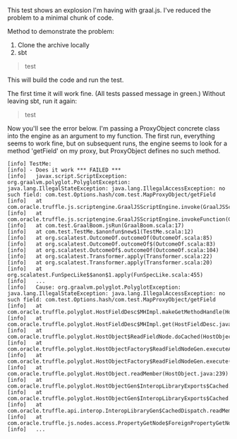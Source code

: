 This test shows an explosion I'm having with graal.js.  I've reduced the problem to a minimal chunk of code.

Method to demonstrate the problem:

1. Clone the archive locally
2. sbt

> test


This will build the code and run the test.

The first time it will work fine. (All tests passed message in green.)
Without leaving sbt, run it again:

> test

Now you'll see the error below.  I'm passing a ProxyObject concrete class into the engine as an argument to my function.  The first run, everything seems to work fine, but on subsequent runs, the engine seems to look for a method 'getField' on my proxy, but ProxyObject defines no such method.

```
[info] TestMe:
[info] - Does it work *** FAILED ***
[info]   javax.script.ScriptException: org.graalvm.polyglot.PolyglotException: java.lang.IllegalStateException: java.lang.IllegalAccessException: no such field: com.test.Options.hash/com.test.MapProxyObject/getField
[info]   at com.oracle.truffle.js.scriptengine.GraalJSScriptEngine.invoke(GraalJSScriptEngine.java:402)
[info]   at com.oracle.truffle.js.scriptengine.GraalJSScriptEngine.invokeFunction(GraalJSScriptEngine.java:390)
[info]   at com.test.GraalBoom.jsRun(GraalBoom.scala:17)
[info]   at com.test.TestMe.$anonfun$new$1(TestMe.scala:12)
[info]   at org.scalatest.OutcomeOf.outcomeOf(OutcomeOf.scala:85)
[info]   at org.scalatest.OutcomeOf.outcomeOf$(OutcomeOf.scala:83)
[info]   at org.scalatest.OutcomeOf$.outcomeOf(OutcomeOf.scala:104)
[info]   at org.scalatest.Transformer.apply(Transformer.scala:22)
[info]   at org.scalatest.Transformer.apply(Transformer.scala:20)
[info]   at org.scalatest.FunSpecLike$$anon$1.apply(FunSpecLike.scala:455)
[info]   ...
[info]   Cause: org.graalvm.polyglot.PolyglotException: java.lang.IllegalStateException: java.lang.IllegalAccessException: no such field: com.test.Options.hash/com.test.MapProxyObject/getField
[info]   at com.oracle.truffle.polyglot.HostFieldDesc$MHImpl.makeGetMethodHandle(HostFieldDesc.java:200)
[info]   at com.oracle.truffle.polyglot.HostFieldDesc$MHImpl.get(HostFieldDesc.java:156)
[info]   at com.oracle.truffle.polyglot.HostObject$ReadFieldNode.doCached(HostObject.java:1151)
[info]   at com.oracle.truffle.polyglot.HostObjectFactory$ReadFieldNodeGen.executeAndSpecialize(HostObjectFactory.java:1272)
[info]   at com.oracle.truffle.polyglot.HostObjectFactory$ReadFieldNodeGen.execute(HostObjectFactory.java:1237)
[info]   at com.oracle.truffle.polyglot.HostObject.readMember(HostObject.java:239)
[info]   at com.oracle.truffle.polyglot.HostObjectGen$InteropLibraryExports$Cached.readMemberNode_AndSpecialize(HostObjectGen.java:1221)
[info]   at com.oracle.truffle.polyglot.HostObjectGen$InteropLibraryExports$Cached.readMember(HostObjectGen.java:1199)
[info]   at com.oracle.truffle.api.interop.InteropLibraryGen$CachedDispatch.readMember(InteropLibraryGen.java:2983)
[info]   at com.oracle.truffle.js.nodes.access.PropertyGetNode$ForeignPropertyGetNode.foreignGet(PropertyGetNode.java:913)
[info]   ...
```